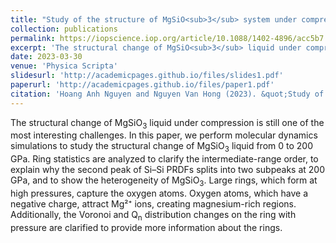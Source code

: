 ```yaml
---
title: "Study of the structure of MgSiO<sub>3</sub> system under compression by using ring statistics and voronoi analysis"
collection: publications
permalink: https://iopscience.iop.org/article/10.1088/1402-4896/acc5b7
excerpt: 'The structural change of MgSiO<sub>3</sub> liquid under compression is still one of the most interesting challenges. In this paper, we perform molecular dynamics simulations to study the structural change of MgSiO<sub>3</sub> liquid from 0 to 200 GPa. Ring statistics are analyzed to clarify the intermediate-range order, to explain why the second peak of Si–Si PRDFs splits into two subpeaks at 200 GPa, and to show the heterogeneity of MgSiO<sub>3</sub>. Large rings, which form at high pressures, capture the oxygen atoms. Oxygen atoms, which have a negative charge, attract Mg²⁺ ions, creating magnesium-rich regions. Additionally, the Voronoi and Q<sub>n</sub> distribution changes on the ring with pressure are clarified to provide more information about the rings.'
date: 2023-03-30
venue: 'Physica Scripta'
slidesurl: 'http://academicpages.github.io/files/slides1.pdf'
paperurl: 'http://academicpages.github.io/files/paper1.pdf'
citation: 'Hoang Anh Nguyen and Nguyen Van Hong (2023). &quot;Study of the structure of MgSiO<sub>3</sub> system under compression by using ring statistics and voronoi analysis.&quot; <i>Phys. Scr.</i>. 98 045919.'
---
```


The structural change of MgSiO<sub>3</sub> liquid under compression is still one of the most interesting challenges. In this paper, we perform molecular dynamics simulations to study the structural change of MgSiO<sub>3</sub> liquid from 0 to 200 GPa. Ring statistics are analyzed to clarify the intermediate-range order, to explain why the second peak of Si–Si PRDFs splits into two subpeaks at 200 GPa, and to show the heterogeneity of MgSiO<sub>3</sub>. Large rings, which form at high pressures, capture the oxygen atoms. Oxygen atoms, which have a negative charge, attract Mg²⁺ ions, creating magnesium-rich regions. Additionally, the Voronoi and Q<sub>n</sub> distribution changes on the ring with pressure are clarified to provide more information about the rings.


